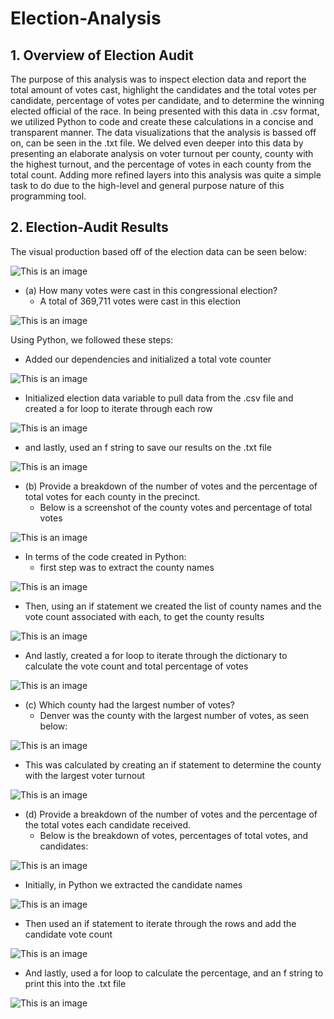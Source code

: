 # Election-Analysis
## 1. Overview of Election Audit
  The purpose of this analysis was to inspect election data and report the total amount of votes cast, highlight the candidates and the total votes per candidate, percentage of votes per candidate, and to determine the winning elected official of the race. In being presented with this data in .csv format, we utilized Python to code and create these calculations in a concise and transparent manner. The data visualizations that the analysis is bassed off on, can be seen in the .txt file. We delved even deeper into this data by presenting an elaborate analysis on voter turnout per county, county with the highest turnout, and the percentage of votes in each county from the total count. Adding more refined layers into this analysis was quite a simple task to do due to the high-level and general purpose nature of this programming tool.
  
  ## 2. Election-Audit Results 
  The visual production based off of the election data can be seen below:
  
  ![This is an image](https://github.com/leilacf/Election-Analysis/blob/main/Election-Analysis/Resources/Election%20data%20full.png)
  
- (a) How many votes were cast in this congressional election?
  - A total of 369,711 votes were cast in this election

![This is an image](https://github.com/leilacf/Election-Analysis/blob/main/Election-Analysis/Resources/total%20votes%20from%20election.png)

Using Python, we followed these steps:
- Added our dependencies and initialized a total vote counter

![This is an image](https://github.com/leilacf/Election-Analysis/blob/main/Election-Analysis/Resources/1.%20added%20dependencies.png)

- Initialized election data variable to pull data from the .csv file and created a for loop to iterate through each row

![This is an image](https://github.com/leilacf/Election-Analysis/blob/main/Election-Analysis/Resources/2.%20for%20loop%2C%20vote%20count%20variable.png)

- and lastly, used an f string to save our results on the .txt file

![This is an image](https://github.com/leilacf/Election-Analysis/blob/main/Election-Analysis/Resources/2.%20for%20loop%2C%20vote%20count%20variable.png)

- (b) Provide a breakdown of the number of votes and the percentage of total votes for each county in the precinct.
  - Below is a screenshot of the county votes and percentage of total votes

![This is an image](https://github.com/leilacf/Election-Analysis/blob/main/Election-Analysis/Resources/breakfown%20numb%20of%20votes%20and%20%25%20county.png)

- In terms of the code created in Python:
  - first step was to extract the county names 

![This is an image](https://github.com/leilacf/Election-Analysis/blob/main/Election-Analysis/Resources/county%20name.png)

- Then, using an if statement we created the list of county names and the vote count associated with each, to get the county results

![This is an image](https://github.com/leilacf/Election-Analysis/blob/main/Election-Analysis/Resources/if%20statement%20county%20votes.png)

- And lastly, created a for loop to iterate through the dictionary to calculate the vote count and total percentage of votes

![This is an image](https://github.com/leilacf/Election-Analysis/blob/main/Election-Analysis/Resources/for%20loop%20county%20votes.png)

- (c) Which county had the largest number of votes?
  - Denver was the county with the largest number of votes, as seen below:

![This is an image](https://github.com/leilacf/Election-Analysis/blob/main/Election-Analysis/Resources/Denver%20largest%20num%20votes.png)

- This was calculated by creating an if statement to determine the county with the largest voter turnout

![This is an image](https://github.com/leilacf/Election-Analysis/blob/main/Election-Analysis/Resources/code%20for%20largest%20county.png)

- (d) Provide a breakdown of the number of votes and the percentage of the total votes each candidate received.
  - Below is the breakdown of votes, percentages of total votes, and candidates:
  
![This is an image](https://github.com/leilacf/Election-Analysis/blob/main/Election-Analysis/Resources/each%20cand%20votes.png)

- Initially, in Python we extracted the candidate names

![This is an image](https://github.com/leilacf/Election-Analysis/blob/main/Election-Analysis/Resources/candidate%20names.png)

- Then used an if statement to iterate through the rows and add the candidate vote count

![This is an image](https://github.com/leilacf/Election-Analysis/blob/main/Election-Analysis/Resources/if%20statement%20candidate%20votes.png)

- And lastly, used a for loop to calculate the percentage, and an f string to print this into the .txt file

![This is an image](https://github.com/leilacf/Election-Analysis/blob/main/Election-Analysis/Resources/candidate%20total%20votes.png)



